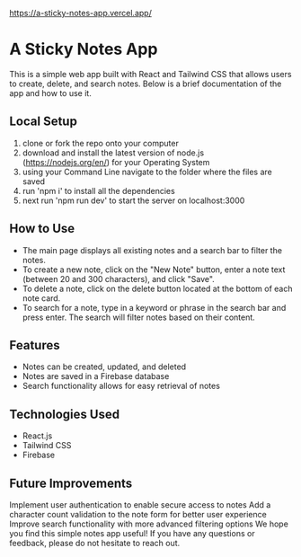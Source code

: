 
https://a-sticky-notes-app.vercel.app/

# A Sticky Notes App
This is a simple web app built with React and Tailwind CSS that allows users to create, delete, and search notes. Below is a brief documentation of the app and how to use it.

## Local Setup
1. clone or fork the repo onto your computer
2. download and install the latest version of node.js (https://nodejs.org/en/) for your Operating System
3. using your Command Line navigate to the folder where the files are saved
4. run 'npm i' to install all the dependencies
5. next run 'npm run dev' to start the server on localhost:3000

## How to Use
- The main page displays all existing notes and a search bar to filter the notes.
- To create a new note, click on the "New Note" button, enter a note text (between 20 and 300 characters), and click "Save".
- To delete a note, click on the delete button located at the bottom of each note card.
- To search for a note, type in a keyword or phrase in the search bar and press enter. The search will filter notes based on their content.
## Features
- Notes can be created, updated, and deleted
- Notes are saved in a Firebase database
- Search functionality allows for easy retrieval of notes
## Technologies Used
- React.js
- Tailwind CSS
- Firebase
## Future Improvements
Implement user authentication to enable secure access to notes
Add a character count validation to the note form for better user experience
Improve search functionality with more advanced filtering options
We hope you find this simple notes app useful! If you have any questions or feedback, please do not hesitate to reach out.
